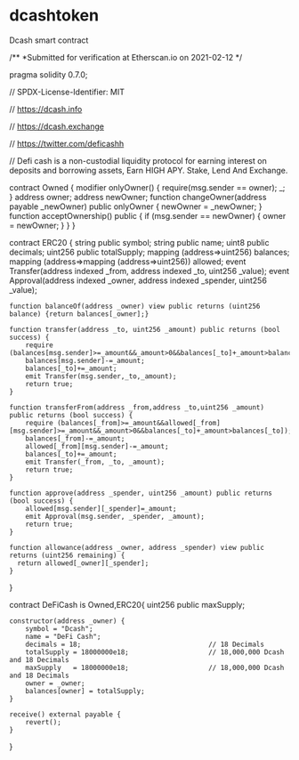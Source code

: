 # dcashtoken
Dcash smart contract

/**
 *Submitted for verification at Etherscan.io on 2021-02-12
*/

pragma solidity 0.7.0;

// SPDX-License-Identifier: MIT

// https://dcash.info

// https://dcash.exchange

// https://twitter.com/deficashh

// Defi cash is a non-custodial liquidity protocol for earning interest on deposits and borrowing assets, Earn HIGH APY. Stake, Lend And Exchange.

contract Owned {
    modifier onlyOwner() {
        require(msg.sender == owner);
        _;
    }
    address owner;
    address newOwner;
    function changeOwner(address payable _newOwner) public onlyOwner {
        newOwner = _newOwner;
    }
    function acceptOwnership() public {
        if (msg.sender == newOwner) {
            owner = newOwner;
        }
    }
}

contract ERC20 {
    string public symbol;
    string public name;
    uint8 public decimals;
    uint256 public totalSupply;
    mapping (address=>uint256) balances;
    mapping (address=>mapping (address=>uint256)) allowed;
    event Transfer(address indexed _from, address indexed _to, uint256 _value);
    event Approval(address indexed _owner, address indexed _spender, uint256 _value);
    
    function balanceOf(address _owner) view public returns (uint256 balance) {return balances[_owner];}
    
    function transfer(address _to, uint256 _amount) public returns (bool success) {
        require (balances[msg.sender]>=_amount&&_amount>0&&balances[_to]+_amount>balances[_to]);
        balances[msg.sender]-=_amount;
        balances[_to]+=_amount;
        emit Transfer(msg.sender,_to,_amount);
        return true;
    }
  
    function transferFrom(address _from,address _to,uint256 _amount) public returns (bool success) {
        require (balances[_from]>=_amount&&allowed[_from][msg.sender]>=_amount&&_amount>0&&balances[_to]+_amount>balances[_to]);
        balances[_from]-=_amount;
        allowed[_from][msg.sender]-=_amount;
        balances[_to]+=_amount;
        emit Transfer(_from, _to, _amount);
        return true;
    }
  
    function approve(address _spender, uint256 _amount) public returns (bool success) {
        allowed[msg.sender][_spender]=_amount;
        emit Approval(msg.sender, _spender, _amount);
        return true;
    }
    
    function allowance(address _owner, address _spender) view public returns (uint256 remaining) {
      return allowed[_owner][_spender];
    }
}

contract DeFiCash is Owned,ERC20{
    uint256 public maxSupply;

    constructor(address _owner) {
        symbol = "Dcash";
        name = "DeFi Cash";
        decimals = 18;                                // 18 Decimals
        totalSupply = 18000000e18;                    // 18,000,000 Dcash and 18 Decimals
        maxSupply   = 18000000e18;                    // 18,000,000 Dcash and 18 Decimals
        owner = _owner;
        balances[owner] = totalSupply;
    }
    
    receive() external payable {
        revert();
    }
}
